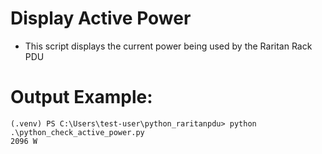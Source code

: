 # Display Active Power
- This script displays the current power being used by the Raritan Rack PDU
# Output Example:
```
(.venv) PS C:\Users\test-user\python_raritanpdu> python .\python_check_active_power.py
2096 W
```

